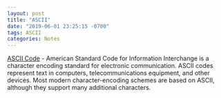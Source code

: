 ```yaml
---
layout: post
title: "ASCII"
date: "2019-06-01 23:25:15 -0700"
tags: ASCII
categories: Notes
---
```


[ASCII Code](https://www.ascii-code.com/) - American Standard Code for Information Interchange is a character encoding standard for electronic communication. ASCII codes represent text in computers, telecommunications equipment, and other devices. Most modern character-encoding schemes are based on ASCII, although they support many additional characters.
